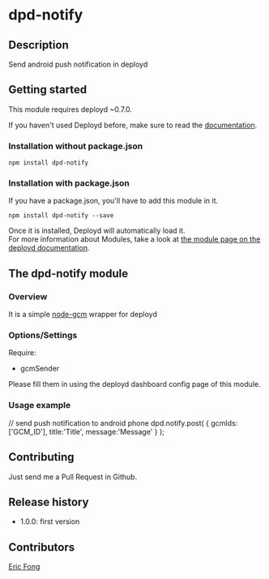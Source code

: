 # dpd-notify

## Description

Send android push notification in deployd


## Getting started
This module requires deployd ~0.7.0.

If you haven't used Deployd before, make sure to read the [documentation](http://docs.deployd.com/).

### Installation without package.json
````
npm install dpd-notify
````

### Installation with package.json
If you have a package.json, you'll have to add this module in it.
````
npm install dpd-notify --save
````
Once it is installed, Deployd will automatically load it.  
For more information about Modules, take a look at [the module page on the deployd documentation](http://docs.deployd.com/docs/using-modules/).

## The dpd-notify module
### Overview

It is a simple [node-gcm](https://www.npmjs.org/package/node-gcm) wrapper for deployd

### Options/Settings

Require:
- gcmSender

Please fill them in using the deployd dashboard config page of this module.


### Usage example

// send push notification to android phone
dpd.notify.post( { gcmIds:['GCM_ID'], title:'Title', message:'Message' } );


## Contributing

Just send me a Pull Request in Github.


## Release history

- 1.0.0: first version


## Contributors

[Eric Fong](https://github.com/ericfong)
